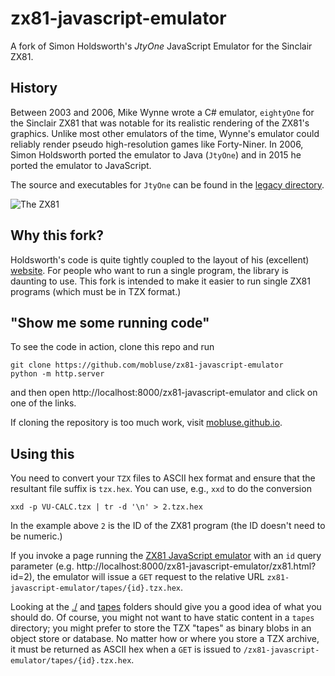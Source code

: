# zx81-javascript-emulator
A fork of Simon Holdsworth's *JtyOne* JavaScript Emulator for the Sinclair ZX81.

## History
Between 2003 and 2006, Mike Wynne wrote a C# emulator, `eightyOne` for the Sinclair ZX81 that was notable for its realistic rendering of the ZX81's graphics. Unlike most other emulators of the time, Wynne's emulator could reliably render pseudo high-resolution games like Forty-Niner. In 2006, Simon Holdsworth ported the emulator to Java (`JtyOne`) and in 2015 he ported the emulator to JavaScript.

The source and executables for `JtyOne` can be found in the [legacy directory](./legacy). 

![The ZX81](zx81.jpg)

## Why this fork?
Holdsworth's code is quite tightly coupled to the layout of his (excellent) [website](http://www.zx81stuff.org.uk/). For people who want to run a single program, the library is daunting to use. This fork is intended to make it easier to run single ZX81 programs (which must be in TZX format.)

## "Show me some running code"
To see the code in action, clone this repo and run
```
git clone https://github.com/mobluse/zx81-javascript-emulator
python -m http.server
```

and then open http://localhost:8000/zx81-javascript-emulator and click on one of the links.

If cloning the repository is too much work, visit [mobluse.github.io](https://mobluse.github.io).

## Using this
You need to convert your `TZX` files to ASCII hex format and ensure that the resultant file suffix is `tzx.hex`. You can use, e.g., `xxd` to do the conversion
```
xxd -p VU-CALC.tzx | tr -d '\n' > 2.tzx.hex 
```

In the example above `2` is the ID of the ZX81 program (the ID doesn't need to be numeric.)

If you invoke a page running the [ZX81 JavaScript emulator](./zx81_emu.js) with an `id` query parameter (e.g. http://localhost:8000/zx81-javascript-emulator/zx81.html?id=2), the emulator will issue a `GET` request to the relative URL `zx81-javascript-emulator/tapes/{id}.tzx.hex`. 

Looking at the [./](./) and [tapes](./tapes) folders should give you a good idea of what you should do. Of course, you might not want to have static content in a `tapes` directory; you might prefer to store the TZX "tapes" as binary blobs in an object store or database. No matter how or where you store a TZX archive, it must be returned as ASCII hex when a `GET` is issued to `/zx81-javascript-emulator/tapes/{id}.tzx.hex`.
